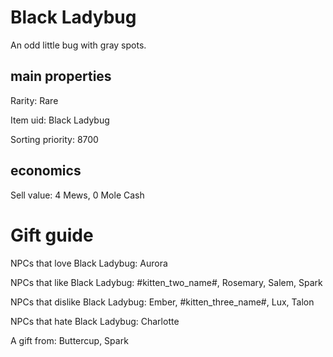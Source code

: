 # Black Ladybug

An odd little bug with gray spots.

## main properties

Rarity: Rare

Item uid: Black Ladybug

Sorting priority: 8700

## economics

Sell value: 4 Mews, 0 Mole Cash

# Gift guide

NPCs that love Black Ladybug: Aurora

NPCs that like Black Ladybug: #kitten_two_name#, Rosemary, Salem, Spark

NPCs that dislike Black Ladybug: Ember, #kitten_three_name#, Lux, Talon

NPCs that hate Black Ladybug: Charlotte

A gift from: Buttercup, Spark
